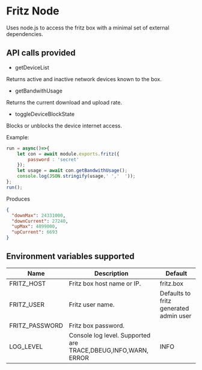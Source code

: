 Fritz Node
======================================
Uses node.js to access the fritz box with a minimal set of external dependencies. 
 

API calls provided
------------------

- getDeviceList

Returns active and inactive network devices known to the box.

- getBandwithUsage

Returns the current download and upload rate.

- toggleDeviceBlockState

Blocks or unblocks the device internet access.

Example:
```javascript
run = async()=>{
    let con = await module.exports.fritz({
        password : 'secret'
    });
    let usage = await con.getBandwithUsage();
    console.log(JSON.stringify(usage,' ','  '));
};
run();
```

Produces
```json
{
  "downMax": 24331000,
  "downCurrent": 27240,
  "upMax": 4899000,
  "upCurrent": 6693
}
```


Environment variables supported
-------------------------------

| Name       | Description | Default
|------------|-------------|---------
| FRITZ_HOST | Fritz box host name or IP. | fritz.box
| FRITZ_USER | Fritz user name. | Defaults to fritz generated admin user
| FRITZ_PASSWORD | Fritz box password. 
| LOG_LEVEL | Console log level. Supported are TRACE,DBEUG,INFO,WARN, ERROR | INFO